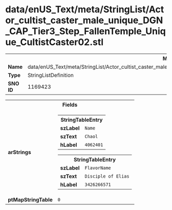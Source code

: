 <h1>data/enUS_Text/meta/StringList/Actor_cultist_caster_male_unique_DGN_CAP_Tier3_Step_FallenTemple_Unique_CultistCaster02.stl</h1><table><tr><th colspan="100%">Metadata</th></tr><tr><td><b>Name</b></td><td>data/enUS_Text/meta/StringList/Actor_cultist_caster_male_unique_DGN_CAP_Tier3_Step_FallenTemple_Unique_CultistCaster02.stl</td></tr><tr><td><b>Type</b></td><td>StringListDefinition</td></tr><tr><td><b>SNO ID</b></td><td>1169423</td></tr></table>

<table><tr><th colspan="100%">Fields</th></tr><tr><td><b>arStrings</b></td><td><table><tr><th colspan="100%">StringTableEntry</th></tr><tr><td><b>szLabel</b></td><td><code>Name</code></td></tr><tr><td><b>szText</b></td><td><code>Chaol</code></td></tr><tr><td><b>hLabel</b></td><td><code>4062401</code></td></tr></table>


<table><tr><th colspan="100%">StringTableEntry</th></tr><tr><td><b>szLabel</b></td><td><code>FlavorName</code></td></tr><tr><td><b>szText</b></td><td><code>Disciple of Elias</code></td></tr><tr><td><b>hLabel</b></td><td><code>3426266571</code></td></tr></table>


</td></tr><tr><td><b>ptMapStringTable</b></td><td><code>0</code></td></tr></table>

